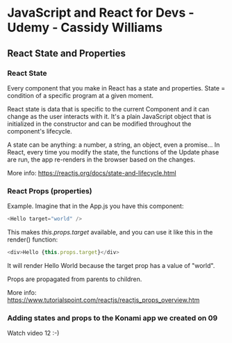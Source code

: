 # JavaScript and React for Devs - Udemy - Cassidy Williams

## React State and Properties
### React State
Every component that you make in React has a state and properties.
State = condition of a specific program at a given moment.

React state is data that is specific to the current Component and it can change as the user interacts with it.
It's a plain JavaScript object that is initialized in the constructor and can be modified throughout the component's lifecycle.

A state can be anything: a number, a string, an object, even a promise...
In React, every time you modify the state, the functions of the Update phase are run, the app re-renders in the browser based on the changes.

More info: https://reactjs.org/docs/state-and-lifecycle.html

### React Props (properties)
Example. Imagine that in the App.js you have this component:
``` JavaScript
<Hello target="world" />
```
This makes *this.props.target* available, and you can use it like this in the render() function:
``` JavaScript
<div>Hello {this.props.target}</div>
```
It will render Hello World because the target prop has a value of "world".

Props are propagated from parents to children.

More info: https://www.tutorialspoint.com/reactjs/reactjs_props_overview.htm

### Adding states and props to the Konami app we created on 09
Watch video 12 :-)
